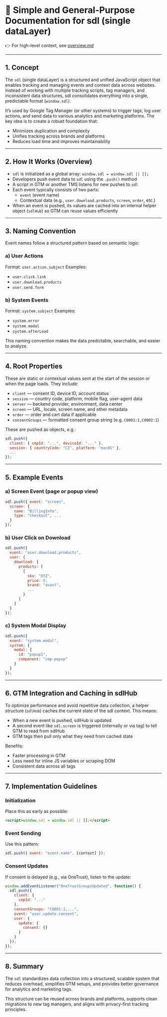 # 🧩 Simple and General-Purpose Documentation for sdl (single dataLayer)

👉 For high-level context, see [overview.md](overview.md)


---

## 1. Concept

The `sdl` (single dataLayer) is a structured and unified JavaScript object that enables tracking and managing events and context data across websites. Instead of working with multiple tracking scripts, tag managers, and inconsistent data structures, sdl consolidates everything into a single, predictable format (`window.sdl`).

It’s used by Google Tag Manager (or other systems) to trigger tags, log user actions, and send data to various analytics and marketing platforms. The key idea is to create a robust foundation that:
- Minimizes duplication and complexity
- Unifies tracking across brands and platforms
- Reduces load time and improves maintainability

---

## 2. How It Works (Overview)

- `sdl` is initialized as a global array: `window.sdl = window.sdl || [];`
- Developers push event data to `sdl` using the `.push()` method
- A script in GTM or another TMS listens for new pushes to `sdl`
- Each event typically consists of two parts:
  - `event` (event name)
  - Contextual data (e.g., `user.download.products`, `screen`, `order`, etc.)
- When an event is pushed, its values are cached into an internal helper object (`sdlHub`) so GTM can reuse values efficiently

---

## 3. Naming Convention

Event names follow a structured pattern based on semantic logic:

### a) User Actions
Format: `user.action.subject`
Examples:
- `user.click.link`
- `user.download.products`
- `user.send.form`

### b) System Events
Format: `system.subject`
Examples:
- `system.error`
- `system.modal`
- `system.afterLoad`

This naming convention makes the data predictable, searchable, and easier to analyze.

---

## 4. Root Properties

These are static or contextual values sent at the start of the session or when the page loads. They include:

- `client` — consent ID, device ID, account status
- `session` — country code, platform, mobile flag, user-agent data
- `server` — backend provider, environment, data center
- `screen` — URL, locale, screen name, and other metadata
- `order` — order and cart data if applicable
- `consentGroups` — formatted consent group string (e.g. `C0001:1,C0002:1`)

These are pushed as objects, e.g.:
```js
sdl.push({
  client: { cmpId: "...", deviceId: "..." },
  session: { countryCode: "CZ", platform: "macOS" },
  ...
});
```

---

## 5. Example Events

### a) Screen Event (page or popup view)
```js
sdl.push({ event: "screen", 
  screen: { 
    name: "BillingInfo", 
    type: "checkout", ... 
  } 
});
```

### b) User Click on Download
```js
sdl.push({
  event: "user.download.products",
  user: {
    download: {
      products: [ 
        { 
          sku: "XYZ", 
          price: 0, 
          brand: "avast", 
          ... 
        } 
      ]
    }
  }
});
```

### c) System Modal Display
```js
sdl.push({
  event: "system.modal",
  system: { 
    modal: { 
      id: "popup1", 
      component: "cmp-popup" 
    } 
  }
});
```

---

## 6. GTM Integration and Caching in sdlHub

To optimize performance and avoid repetitive data collection, a helper structure (`sdlHub`) caches the current state of the sdl context. This means:
- When a new event is pushed, sdlHub is updated
- A second event like `sdl.screen` is triggered (internally or via tag) to tell GTM to read from sdlHub
- GTM tags then pull only what they need from cached state

Benefits:
- Faster processing in GTM
- Less need for inline JS variables or scraping DOM
- Consistent data across all tags

---

## 7. Implementation Guidelines

### Initialization
Place this as early as possible:
```html
<script>window.sdl = window.sdl || [];</script>
```

### Event Sending
Use this pattern:
```js
sdl.push({ event: "event.name", [context] });
```

### Consent Updates
If consent is delayed (e.g., via OneTrust), listen to the update:
```js
window.addEventListener("OneTrustGroupsUpdated", function() {
  sdl.push({
    client: { 
      cmpId: "..." 
    },
    consentGroups: "C0001:1,...",
    event: "user.update.consent",
    user: { 
      update: { 
        consent: {} 
      } 
    }
  });
});
```

---

## 8. Summary

The `sdl` standardizes data collection into a structured, scalable system that reduces overhead, simplifies GTM setups, and provides better governance for analytics and marketing tags.

This structure can be reused across brands and platforms, supports clean migrations to new tag managers, and aligns with privacy-first tracking principles.